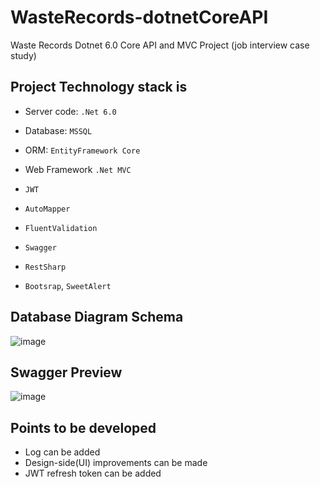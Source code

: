 # WasteRecords-dotnetCoreAPI
Waste Records Dotnet 6.0 Core API and MVC Project (job interview case study)

## Project Technology stack is
- Server code: `.Net 6.0`
- Database: `MSSQL`
- ORM: `EntityFramework Core`
- Web Framework `.Net MVC`

- `JWT`
- `AutoMapper`
- `FluentValidation`
- `Swagger`
- `RestSharp`
- `Bootsrap`, `SweetAlert`


## Database Diagram Schema
![image](https://user-images.githubusercontent.com/22077576/177050631-6832abe0-4221-490f-a11b-cdece829ff1e.png)

## Swagger Preview
![image](https://user-images.githubusercontent.com/22077576/177050707-46e36384-bbf8-4fa4-8e65-f684535bec38.png)

## Points to be developed
- Log can be added
- Design-side(UI) improvements can be made
- JWT refresh token can be added
